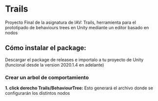# Trails
Proyecto Final de la asignatura de IAV: Trails, herramienta para el prototipado de behaviours trees en Unity mediante un editor basado en nodos 


## Cómo instalar el package:
Descargar el package de releases e importalo a tu proyecto de Unity (funcional desde la version 2020.1.4 en adelante)
### Crear un arbol de comportamiento
**1. click derecho Trails/BehaviourTree:** Esto generará el archivo donde se configurarán los distintos nodos
